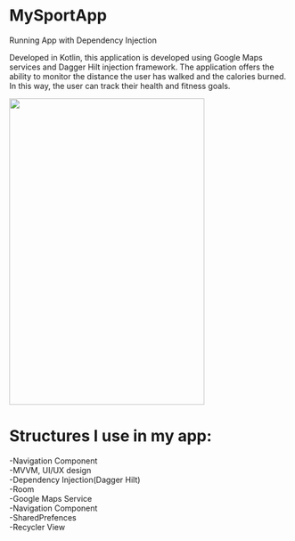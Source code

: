 # MySportApp
Running App with Dependency Injection

Developed in Kotlin, this application is developed using Google Maps services and Dagger Hilt injection framework. The application offers the ability to monitor the distance the user has walked and the calories burned. In this way, the user can track their health and fitness goals.

  <img src="https://github.com/erkocali1/ss/blob/master/app/src/main/res/drawable/gif.gif"  width="350" height="550" >
 
  <h1>   Structures I use in my app: </h1>
   <p>
-Navigation Component <br>
-MVVM, UI/UX design <br>
-Dependency Injection(Dagger Hilt) <br>
-Room <br>
-Google Maps Service <br>
-Navigation Component <br>
-SharedPrefences <br>
-Recycler View  <br>
   <p>
